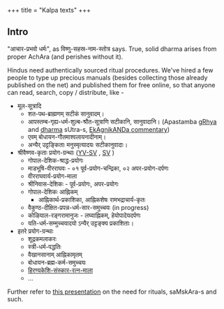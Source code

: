 +++
title = "Kalpa texts"
+++

## Intro
"आचार-प्रभवो धर्मः", as विष्णु-सहस्र-नाम-स्तोत्र says. True, solid dharma arises from proper AchAra (and perishes without it).

Hindus need authentically sourced ritual procedures. We've hired a few people to type up precious manuals (besides collecting those already published on the net) and published them for free online, so that anyone can read, search, copy / distribute, like - 

- मूल-सूत्रादि
  - शत-पथ-ब्राह्मणम् सटीकं सानुवादम्। 
  - आपस्तम्ब-गृह्य-धर्म-शुल्ब-श्रौत-सूत्राणि सटीकानि, सानुवादानि। (Apastamba [gRhya](https://vishvAsa.github.io/vedAH_yajuH/taittirIyam/sUtram/ApastambaH/gRhyam/) and [dharma](https://vishvAsa.github.io/vedAH_yajuH/taittirIyam/sUtram/ApastambaH/dharma-sUtram/) sUtra-s, [EkAgnikANDa commentary](https://vishvasa.github.io/vedAH_yajuH/taittirIyam/sUtram/ApastambaH/gRhyam/ekAgnikANDam/sarva-prastutiH/))
  - एवम् बोधायन-गौतमाश्वलायनादीनाम्। 
  - अन्यैर् उट्टङ्किताः मनुस्मृत्यादयः सटीकानुवादाः। 
- श्रीवैष्णव-कृताः प्रयोग-ग्रन्थाः ([YV-SV](https://vishvasa.github.io/vedAH_yajuH/taittirIyam/sUtram/ApastambaH/gRhyam/paddhatiH/shrIvaiShNavaH/) , [SV](https://vishvasa.github.io/AgamaH_vaiShNavaH/rAmAnuja-sampradAyaH/kriyA) )
  - गोपाल-देशिक-श्राद्ध-प्रयोगः
  - माडभूषि-वीरराघवः - ०१ पूर्व-प्रयोग-चन्द्रिका, ०२ अपर-प्रयोग-दर्पणः
  - वीरराघवार्य-प्रयोग-माला
  - श्रीनिवास-देशिकः - पूर्व-प्रयोगः, अपर-प्रयोगः
  - गोपाल-देशिकः आह्निकम्
    - आह्निकार्थ-प्रकाशिका, आह्निकशेषः रामभद्राचार्य-कृतः
  - वैकुण्ठ-दीक्षित-प्रपन्न-धर्म-सार-समुच्चयः (in progress)
  - कोऴियाल-रङ्गरामानुजः - लघ्वाह्निकम्, हेयोपादेयदर्पणः
  - यति-धर्म-सम्मुच्चयादयो ऽन्यैर् उट्टङ्क्य प्रकाशिताः।
- इतरे प्रयोग-ग्रन्थाः
  - शूद्रकमलाकरः
  - स्त्री-धर्म-पद्धतिः
  - वैखानसानाम् आह्निकामृतम्
  - बोधायन-ब्रह्म-कर्म-समुच्चयः
  - [हिरण्यकेशि-संस्कार-रत्न-माला](https://vishvasa.github.io/vedAH_yajuH/taittirIyam/sUtram/hiraNyakeshI/gRhyam/paddhatiH/saMskAraratnamAlA/) 
  - …
  

Further refer to [this presentation](/kalpAntaram/dharmaH/vishvAsaH/kriyA-nishchayaH/meta-ritual/presentations/saMskAraH_kalpashcha) on the need for rituals, saMskAra-s and such. 

<div class="js_include" url="/groups/dyuganga/projects/text/proofreading/contrib_related" unfilled newLevelForH1="1" includeTitle="false"> </div>  
